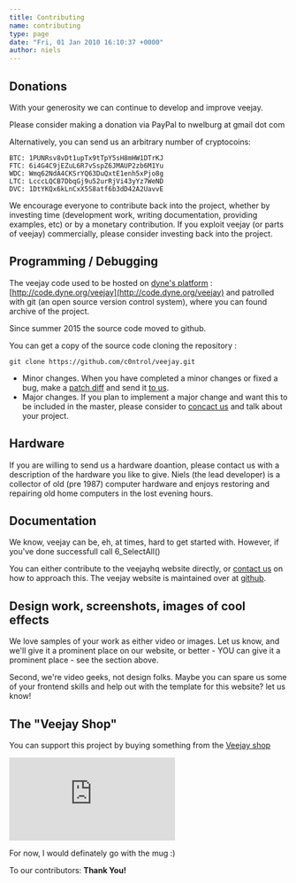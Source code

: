 ```yaml
---
title: Contributing
name: contributing
type: page
date: "Fri, 01 Jan 2010 16:10:37 +0000"
author: niels
---
```


## Donations

With your generosity we can continue to develop and improve veejay. 

Please consider making a donation via PayPal to nwelburg at gmail dot com

<script src="../paypal-button.min.js?merchant=nwelburg@gmail.com" data-button="donate" data-name="Veejay" data-amount="5.00" async></script>
<script src="../paypal-button.min.js?merchant=nwelburg@gmail.com" data-button="donate" data-name="Veejay" data-amount="10.00" async></script>
<script src="../paypal-button.min.js?merchant=nwelburg@gmail.com" data-button="donate" data-name="Veejay" data-amount="20.00" async></script>
<script src="../paypal-button.min.js?merchant=nwelburg@gmail.com" data-button="donate" data-name="Veejay" data-amount="40.00" async></script>

Alternatively, you can send us an arbitrary number of cryptocoins:

    BTC: 1PUNRsv8vDt1upTx9tTpY5sH8mHW1DTrKJ
    FTC: 6i4G4C9jEZuL6R7vSspZ6JMAUP2zb6M1Yu
    WDC: Wmq62NdA4CKSrYQ63DuQxtE1enh5xPjo8g
    LTC: LcccLQCB7DbqGj9u52urRjVi43yYz7WeND
    DVC: 1DtYKQx6kLnCxX5S8atf6b3dD42A2UavvE

<script src="http://coinwidget.com/widget/coin.js"></script>  
<script>  
CoinWidgetCom.go({  
wallet_address: "1PUNRsv8vDt1upTx9tTpY5sH8mHW1DTrKJ"  
, currency: "bitcoin"  
, counter: "hide"  
, alignment: "bl"  
, qrcode: true  
, auto_show: false  
, lbl_button: "Donate"  
, lbl_address: "Bitcoin Address:"  
, lbl_count: "donations"  
, lbl_amount: "BTC"  
, auto_show: false  
});  
</script>  


<script>  
CoinWidgetCom.go({  
wallet_address: "LS5Mn31DdVZZZtkMD7PCoVCvsbdEVGpgyZ"  
, currency: "litecoin"  
, counter: "count"  
, alignment: "bl"  
, qrcode: true  
, auto_show: false  
, lbl_button: "Donate"  
, lbl_address: "Litecoin Address:"  
, lbl_count: "donations"  
, lbl_amount: "LTC"  
});  
</script>


We encourage everyone to contribute back into the project, whether by investing time (development work, writing documentation, providing examples, etc) or by a monetary contribution.
If you exploit veejay (or parts of veejay) commercially, please consider investing back into the project.

## Programming / Debugging

The veejay code used to be hosted on [dyne's platform](https://www.dyne.org/) : [http://code.dyne.org/veejay](http://code.dyne.org/veejay) and patrolled with git (an open source version control system), where you can found archive of the project.

Since summer 2015 the source code moved to github.

You can get a copy of the source code cloning the repository :

    git clone https://github.com/c0ntrol/veejay.git

* Minor changes. When you have completed a minor changes or fixed a bug, make a [patch diff](http://www.git-scm.com/docs/git-diff) and send it [to us](/contact/).
* Major changes. If you plan to implement a major change and want this to be included in the master, please consider to [concact us](/contact/) and talk about your project.

## Hardware 

If you are willing to send us a hardware doantion, please contact us with a description of the hardware you like to give. 
Niels (the lead developer) is a collector of old (pre 1987) computer hardware and enjoys restoring and repairing old home computers in the lost evening hours.


## Documentation

We know, veejay can be, eh, at times, hard to get started with. However, if you've done successfull
call <SNR>6_SelectAll()


You can either contribute to the veejayhq website directly, or [contact us](/contact) on how
to approach this. The veejay website is maintained over at [github](https://github.com/veejayhq/veejayhq).

## Design work, screenshots, images of cool effects

We love samples of your work as either video or images. Let us know, and we'll give it a prominent
place on our website, or better - YOU can give it a prominent place - see the section above.

Second, we're video geeks, not design folks. Maybe you can spare us some of your frontend skills
and help out with the template for this website? let us know!


## The "Veejay Shop"

You can support this project by buying something from the
[Veejay shop](http://231947.spreadshirt.net)

[![](http://spreadshirt.net/image.php?type=image&amp;partner_id=896281&amp;product_id=5151558&amp;img_id=1&amp;size=big&amp;bgcolor_images=white)](#)

For now, I would definately go with the mug :)

To our contributors: **Thank You!**




